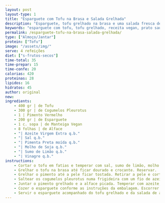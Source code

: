 ```yaml
---
layout: post
layout-type: 1
title: "Esparguete com Tofu na Brasa e Salada Grelhada"
description: "Esparguete, tofu grelhado na brasa e uma salada fresca de cogumelos e pimentos grelhados"
keywords: "esparguete com tofu, tofu grelhado, receita vegan, prato saudável, cogumelos pleurotus, salada fresca, massa vegana, tofu na brasa, refeição equilibrada, comida leve"
permalink: /esparguete-tofu-na-brasa-salada-grelhada/
type: ["Almoço/Jantar"]
protein: ["Tofu"]
image: "/assets/img/"
serve: 4 refeições
diet: ["s-frutos-secos"]
time-total: 35
time-prepar: 15
time-confe: 20
calorias: 420
proteinas: 28
lipidos: 16
hidratos: 45
author: original
new:
ingredients:
    - 400 gr | de Tofu
    - 300 gr | de Cogumelos Pleurotus
    - 1 | Pimento Vermelho
    - 200 gr | de Esparguete
    - 1 c. sopa | de Manteiga Vegan
    - 8 folhas | de Alface
    - "| Azeite Virgem Extra q.b."
    - "| Sal q.b."
    - "| Pimenta Preta moída q.b."
    - "| Molho de Soja q.b."
    - "| Sumo de Limão q.b."
    - "| Vinagre q.b."
instructions:
    - Cortar o tofu em fatias e temperar com sal, sumo de limão, molho de soja, pimenta preta e um fio de azeite. Deixar marinar por pelo menos 15 minutos.
    - Grelhar o tofu na brasa até ficar dourado e crocante. Reservar.
    - Grelhar o pimento até a pele ficar tostada. Retirar a pele e cortar em tiras.
    - Saltear os cogumelos pleurotus numa frigideira com um fio de azeite, sal e pimenta até ficarem macios. Cortar em tiras e colocar numa taça.
    - Juntar o pimento grelhado e a alface picada. Temperar com azeite, vinagre e sal.
    - Cozer o esparguete conforme as instruções da embalagem. Escorrer e misturar com a manteiga vegan.
    - Servir o esparguete acompanhado do tofu grelhado e da salada de alface com cogumelos e pimentos.
---
```



